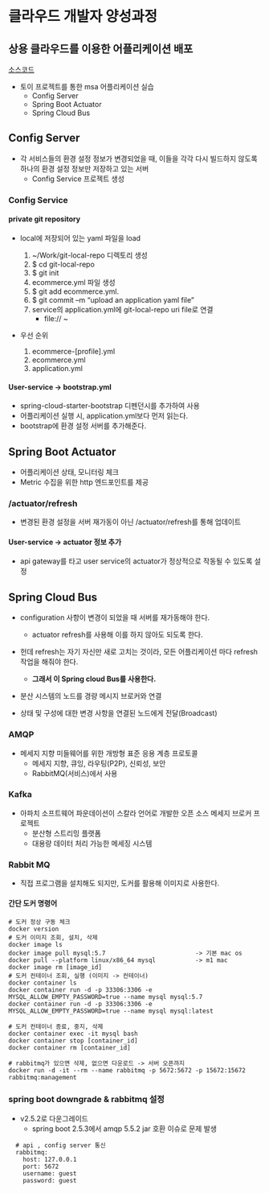 # 클라우드 개발자 양성과정

## 상용 클라우드를 이용한 어플리케이션 배포
[소스코드](https://github.com/namgonkim/msa-ecommerce-tmax)
* 토이 프로젝트를 통한 msa 어플리케이션 실습
    - Config Server
    - Spring Boot Actuator
    - Spring Cloud Bus

## Config Server
* 각 서비스들의 환경 설정 정보가 변경되었을 때, 이들을 각각 다시 빌드하지 않도록 하나의 환경 설정 정보만 저장하고 있는 서버
    - Config Service 프로젝트 생성

### Config Service
#### private git repository
* local에 저장되어 있는 yaml 파일을 load

    1. ~/Work/git-local-repo 디렉토리 생성 
    2. $ cd git-local-repo
    3. $ git init
    4. ecommerce.yml 파일 생성
    5. $ git add ecommerce.yml.
    6. $ git commit –m “upload an application yaml file”
    7. service의 application.yml에 git-local-repo uri file로 연결
        - file:// ~

* 우선 순위
    1. ecommerce-[profile].yml
    2. ecommerce.yml
    3. application.yml

#### User-service -> bootstrap.yml
* spring-cloud-starter-bootstrap 디펜던시를 추가하여 사용
* 어플리케이션 실행 시, application.yml보다 먼저 읽는다.
* bootstrap에 환경 설정 서버를 추가해준다.

## Spring Boot Actuator
* 어플리케이션 상태, 모니터링 체크
* Metric 수집을 위한 http 엔드포인트를 제공

### /actuator/refresh
* 변경된 환경 설정을 서버 재가동이 아닌 /actuator/refresh를 통해 업데이트

#### User-service -> actuator 정보 추가
* api gateway를 타고 user service의 actuator가 정상적으로 작동될 수 있도록 설정


## Spring Cloud Bus
* configuration 사항이 변경이 되었을 때 서버를 재가동해야 한다.
    - actuator refresh를 사용해 이를 하지 않아도 되도록 한다. 
* 헌데 refresh는 자기 자신만 새로 고치는 것이라, 모든 어플리케이션 마다 refresh작업을 해줘야 한다.
    - __그래서 이 Spring cloud Bus를 사용한다.__

* 분산 시스템의 노드를 경량 메시지 브로커와 연결
* 상태 및 구성에 대한 변경 사항을 연결된 노드에게 전달(Broadcast)

### AMQP
* 메세지 지향 미들웨어를 위한 개방형 표준 응용 계층 프로토콜
    - 메세지 지향, 큐잉, 라우팅(P2P), 신뢰성, 보안
    - RabbitMQ(서비스)에서 사용

### Kafka
* 아파치 소프트웨어 파운데이션이 스칼라 언어로 개발한 오픈 소스 메세지 브로커 프로젝트
    - 분산형 스트리밍 플랫폼
    - 대용량 데이터 처리 가능한 메세징 시스템

### Rabbit MQ
* 직접 프로그램을 설치해도 되지만, 도커를 활용해 이미지로 사용한다.

#### 간단 도커 명령어
```shell
# 도커 정상 구동 체크
docker version
# 도커 이미지 조회, 설치, 삭제
docker image ls 
docker image pull mysql:5.7                         -> 기본 mac os
docker pull --platform linux/x86_64 mysql           -> m1 mac
docker image rm [image_id]
# 도커 컨테이너 조회, 실행 (이미지 -> 컨테이너)
docker container ls
docker container run -d -p 33306:3306 -e MYSQL_ALLOW_EMPTY_PASSWORD=true --name mysql mysql:5.7
docker container run -d -p 33306:3306 -e MYSQL_ALLOW_EMPTY_PASSWORD=true --name mysql mysql:latest

# 도커 컨테이너 종료, 중지, 삭제
docker container exec -it mysql bash
docker container stop [container_id]
docker container rm [container_id]

# rabbitmq가 있으면 삭제, 없으면 다운로드 -> 서버 오픈까지
docker run -d -it --rm --name rabbitmq -p 5672:5672 -p 15672:15672 rabbitmq:management
```

### spring boot downgrade & rabbitmq 설정
* v2.5.2로 다운그레이드
    - spring boot 2.5.3에서 amqp 5.5.2 jar 호환 이슈로 문제 발생
```
  # api , config server 통신
  rabbitmq:
    host: 127.0.0.1
    port: 5672
    username: guest
    password: guest
```